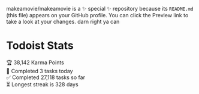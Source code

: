 makeamovie/makeamovie is a ✨ special ✨ repository because its `README.md` (this file) appears on your GitHub profile.
You can click the Preview link to take a look at your changes. darn right ya can

# Todoist Stats

<!-- TODO-IST:START -->
🏆  38,142 Karma Points           
🌸  Completed 3 tasks today           
✅  Completed 27,118 tasks so far           
⏳  Longest streak is 328 days
<!-- TODO-IST:END -->